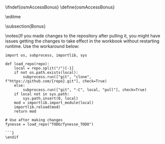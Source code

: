 \ifndef{osmAccessBonus}
\define{osmAccessBonus}

\editme

\subsection{Bonus}

\notes{If you made changes to the repository after pulling it, you might have issues getting the changes to take effect in the workbook without restarting runtime. Use the workaround below:

```
import os, subprocess, importlib, sys

def load_repo(repo):
    local = repo.split("/")[-1]
    if not os.path.exists(local):
        subprocess.run(["git", "clone", f"https://github.com/{repo}.git"], check=True)
    else:
        subprocess.run(["git", "-C", local, "pull"], check=True)
    if local not in sys.path:
        sys.path.insert(0, local)
    mod = importlib.import_module(local)
    importlib.reload(mod)
    return mod

# Use after making changes
fynesse = load_repo("TODO/fynesse_TODO")

```}
\endif
